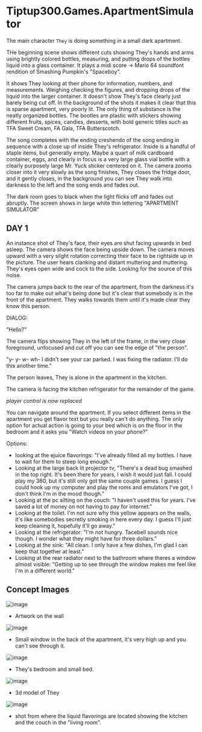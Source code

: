 # Tiptup300.Games.ApartmentSimulator

The main character `They` is doing something in a small dark apartment. 

THe beginning scene shows different cuts showing They's hands and arms using brightly colored bottles, measuring, and putting drops of the bottles liquid into a glass container. It plays a midi score -> Mario 64 soundfont rendition of Smashing Pumpkin's "Spaceboy". 

It shows They looking at their phone for information, numbers, and measurements. Weighing checking the figures, and dropping drops of the liquid into the larger container. It doesn't show They's face clearly just barely being cut off. In the background of the shots it makes it clear that this is sparse apartment, very poorly lit. The only thing of substance is the neatly organized bottles. The bootles are plastic with stickers showing different fruits, spices, candies, desserts, with bold generic titles such as TFA Sweet Cream, FA Gala, TFA Butterscotch. 

The song completes with the ending creshendo of the song ending in sequence with a close up of inside They's refrigerator. Inside is a handful of staple items, but generally empty. Maybe a quart of milk cardboard container, eggs, and clearly in focus is a very large glass vial bottle with a clearly purposely large Mr. Yuck sticker centered on it. The camera zooms closer into it very slowly as the song finishes, They closes the fridge door, and it gently closes, in the background you can see They walk into darkness to the left and the song ends and fades out. 

The dark room goes to black when the light flicks off and fades out abruptly. The screen shows in large white thin lettering "APARTMENT SIMULATOR"

## DAY 1

An instance shot of They's face, their eyes are shut facing upwards in bed asleep. The camera shows the face being upside down. The camera moves upward with a very silght rotation correcting their face to be rightside up in the picture. The user hears clanking and distant muttering and muttering. They's eyes open wide and cock to the side. Looking for the source of this noise.

The camera jumps back to the rear of the apartment, from the darkness it's too far to make out what's being done but it's clear that somebody is in the front of the apartment. They walks towards them until it's made clear they know this person. 

DIALOG:

"Hello?"

The camera flips showing They in the left of the frame, in the very close foreground, unfocused and cut off you can see the edge of "the person". 

"y- y- w- wh- I didn't see your car parked. I was fixing the radiator. I'll do this another time."

The person leaves, They is alone in the apartment in the kitchen. 

The camera is facing the kitchen refrigerator for the remainder of the game.

*player control is now replaced*

You can navigate around the apartment. If you select different items in the apartment you get flavor text but you really can't do anything. The only option for actual action is going to your bed which is on the floor in the bedroom and it asks you "Watch videos on your phone?"

Options:

* looking at the ejuice flavorings: "I've already filled all my bottles. I have to wait for them to steep long enough."
* Looking at the large back lit projector tv, "There's a dead bug smashed in the top right. It's been there for years, I wish it would just fall. I could play my 360, but it's still only got the same couple games. I guess I could hook up my computer and play the roms and emulators I've got, I don't think I'm in the mood though."
* Looking at the pc sitting on the couch: "I haven't used this for years. I've saved a lot of money on not having to pay for internet."
* Looking at the toilet. I'm not sure why this yellow appears on the walls, it's like somebodies secretly smoking in here every day. I guess I'll just keep cleaning it, hopefully it'll go away."
* Looking at the refrigerator: "I'm not hungry. Tacebell sounds nice though. I wonder what they might have for three dollars."
* Looking at the sink: "All clean. I only have a few dishes, I'm glad I can keep that together at least."
* Looking at the rear radiator next to the bathroom where theres a window almost visible: "Getting up to see through the window makes me feel like I'm in a different world."

## Concept Images

![image](https://github.com/user-attachments/assets/a883b870-630b-43c8-b670-b9dc54e05c3e)
 * Artwork on the wall

![image](https://github.com/user-attachments/assets/3430d1c3-606a-4b5b-b213-43617f927f17)
 * Small window in the back of the apartment, it's very high up and you can't see through it.

![image](https://github.com/user-attachments/assets/d8cc8d81-5273-45ad-9966-35e0352d7ef6)
 * They's bedroom and small bed.

![image](https://github.com/user-attachments/assets/678c0f6f-0eed-4e23-a451-e1b57e6ed8ce)
 * 3d model of They

![image](https://github.com/user-attachments/assets/8e950ae3-a852-4fd9-90a4-420cce2e7f33)
* shot from where the liquid flavorings are located showing the kitchen and the couch in the "living room".
